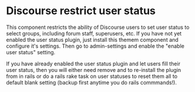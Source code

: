 # Discourse restrict user status
This component restricts the ability of Discourse users to set user status to select groups, including forum staff, superusers, etc. If you have not yet enabled the user status plugin, just install this themem component and configure it's settings.  Then go to admin-settings and enable the "enable user status" setting.

If you have already enabled the user status plugin and let users fill their user status, then you will either need remove and to re-install the plugin from in rails or do a rails rake task on user statuses to reset them all to default blank setting (backup first anytime you do rails commmands!).
